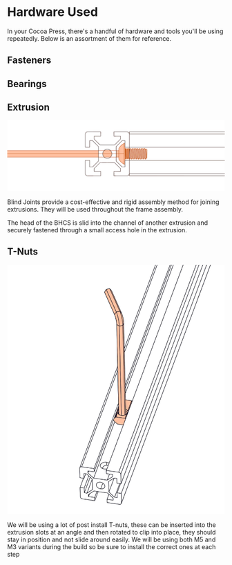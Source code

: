 # Hardware Used

In your Cocoa Press, there's a handful of hardware and tools you'll be using repeatedly. Below is an assortment of them for reference.

## Fasteners

## Bearings



## Extrusion

![](../img/assembly/hardware/extrusion_2.png)

Blind Joints provide a cost-effective and rigid assembly method for joining extrusions. They will be used throughout the frame assembly.

The head of the BHCS is slid into the channel of another extrusion and securely fastened through a small access hole in the extrusion.

## T-Nuts

![](../img/assembly/hardware/t_nut_post_2.png)

We will be using a lot of post install T-nuts, these can be inserted into the extrusion slots at an angle and then rotated to clip into place, they should stay in position and not slide around easily. We will be using both M5 and M3 variants during the build so be sure to install the correct ones at each step




